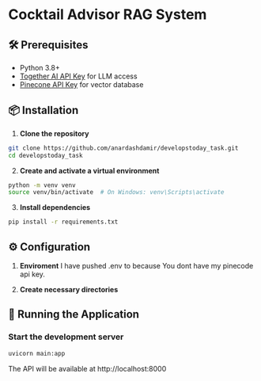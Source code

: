 # Cocktail Advisor RAG System


## 🛠️ Prerequisites

- Python 3.8+
- [Together AI API Key](https://together.ai/) for LLM access
- [Pinecone API Key](https://www.pinecone.io/) for vector database

## 📦 Installation

1. **Clone the repository**

```bash
git clone https://github.com/anardashdamir/developstoday_task.git
cd developstoday_task
```

2. **Create and activate a virtual environment**

```bash
python -m venv venv
source venv/bin/activate  # On Windows: venv\Scripts\activate
```

3. **Install dependencies**

```bash
pip install -r requirements.txt
```

## ⚙️ Configuration

1. **Enviroment**
I have pushed .env to because You dont have my pinecode api key.

2. **Create necessary directories**



## 🚀 Running the Application


### Start the development server

```bash
uvicorn main:app
```
The API will be available at http://localhost:8000
